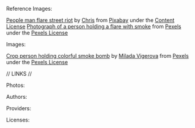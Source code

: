 Reference Images:

[People man flare street riot][1] by [Chris][2] from [Pixabay][3] under the [Content License][4]
[Photograph of a person holding a flare with smoke][5] from [Pexels][6] under the [Pexels License][7]

Images:

[Crop person holding colorful smoke bomb][8] by [Milada Vigerova][9] from [Pexels][6] under the [Pexels License][7]



// LINKS //

Photos:

[1]: https://pixabay.com/photos/people-man-flare-street-riot-6942090/
[5]: https://www.pexels.com/photo/photograph-of-a-person-holding-a-flare-with-smoke-10104470/
[8]: https://www.pexels.com/photo/crop-person-holding-colorful-smoke-bomb-5989063/

Authors: 

[2]: https://pixabay.com/users/chris_muschard-12423344/?utm_source=link-attribution&utm_medium=referral&utm_campaign=image&utm_content=6942090
[9]: https://www.pexels.com/@milivigerova/


Providers:

[3]: https://pixabay.com//?utm_source=link-attribution&utm_medium=referral&utm_campaign=image&utm_content=6942090
[6]: https://www.pexels.com/

Licenses:

[4]: https://pixabay.com/service/license-summary/
[7]: https://www.pexels.com/license/